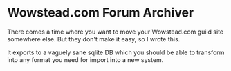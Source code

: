 # Wowstead.com Forum Archiver #

There comes a time where you want to move your Wowstead.com guild site somewhere else. But they don't make it easy, so I wrote this.

It exports to a vaguely sane sqlite DB which you should be able to transform into any format you need for import into a new system.